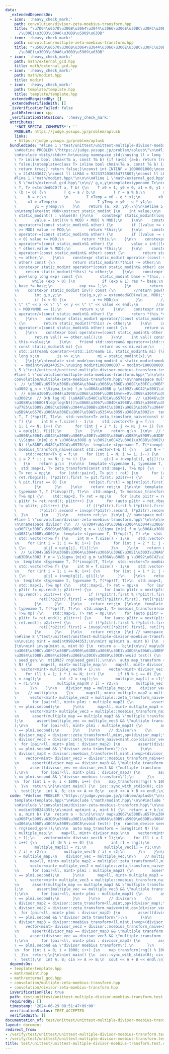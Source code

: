 ```yaml
---
data:
  _extendedDependsOn:
  - icon: ':heavy_check_mark:'
    path: convolution/divisor-zeta-moebius-transform.hpp
    title: "\u7D04\u6570\u306B\u3064\u3044\u3066\u306E\u30BC\u30FC\u30BF\u5909\u63DB\
      /\u30E1\u30D3\u30A6\u30B9\u5909\u63DB"
  - icon: ':heavy_check_mark:'
    path: convolution/multiple-zeta-moebius-transform.hpp
    title: "\u500D\u6570\u306B\u3064\u3044\u3066\u306E\u30BC\u30FC\u30BF\u5909\u63DB\
      /\u30E1\u30D3\u30A6\u30B9\u5909\u63DB"
  - icon: ':heavy_check_mark:'
    path: math/external_gcd.hpp
    title: math/external_gcd.hpp
  - icon: ':heavy_check_mark:'
    path: math/modint.hpp
    title: modint
  - icon: ':heavy_check_mark:'
    path: template/template.hpp
    title: template/template.hpp
  _extendedRequiredBy: []
  _extendedVerifiedWith: []
  _isVerificationFailed: false
  _pathExtension: cpp
  _verificationStatusIcon: ':heavy_check_mark:'
  attributes:
    '*NOT_SPECIAL_COMMENTS*': ''
    PROBLEM: https://judge.yosupo.jp/problem/aplusb
    links:
    - https://judge.yosupo.jp/problem/aplusb
  bundledCode: "#line 1 \"test/unittest/unittest-multiple-divisor-moebius-transform.test.cpp\"\
    \n#define PROBLEM \"https://judge.yosupo.jp/problem/aplusb\"\n\n#line 1 \"template/template.hpp\"\
    \n#include <bits/stdc++.h>\nusing namespace std;\nusing ll = long long;\ntemplate<class\
    \ T> inline bool chmax(T& a, const T& b) {if (a<b) {a=b; return true;} return\
    \ false;}\ntemplate<class T> inline bool chmin(T& a, const T& b) {if (b<a) {a=b;\
    \ return true;} return false;}\nconst int INTINF = 1000001000;\nconst int INTMAX\
    \ = 2147483647;\nconst ll LLMAX = 9223372036854775807;\nconst ll LLINF = 1000000000000000000;\n\
    #line 1 \"math/modint.hpp\"\n\n\n\n#line 1 \"math/external_gcd.hpp\"\n\n\n\n#line\
    \ 5 \"math/external_gcd.hpp\"\n\n// g,x,y\ntemplate<typename T>\nconstexpr std::tuple<T,\
    \ T, T> extendedGCD(T a, T b) {\n    T x0 = 1, y0 = 0, x1 = 0, y1 = 1;\n    while\
    \ (b != 0) {\n        T q = a / b;\n        T r = a % b;\n        a = b;\n   \
    \     b = r;\n        \n        T xTemp = x0 - q * x1;\n        x0 = x1;\n   \
    \     x1 = xTemp;\n        \n        T yTemp = y0 - q * y1;\n        y0 = y1;\n\
    \        y1 = yTemp;\n    }\n    return {a, x0, y0};\n}\n\n#line 5 \"math/modint.hpp\"\
    \n\ntemplate<int MOD>\nstruct static_modint {\n    int value;\n\n    constexpr\
    \ static_modint() : value(0) {}\n\n    constexpr static_modint(long long v) {\n\
    \        value = int(((v % MOD) + MOD) % MOD);\n    }\n\n    constexpr static_modint&\
    \ operator+=(const static_modint& other) {\n        if ((value += other.value)\
    \ >= MOD) value -= MOD;\n        return *this;\n    }\n\n    constexpr static_modint&\
    \ operator-=(const static_modint& other) {\n        if ((value -= other.value)\
    \ < 0) value += MOD;\n        return *this;\n    }\n\n    constexpr static_modint&\
    \ operator*=(const static_modint& other) {\n        value = int((long long)value\
    \ * other.value % MOD);\n        return *this;\n    }\n\n    constexpr static_modint\
    \ operator+(const static_modint& other) const {\n        return static_modint(*this)\
    \ += other;\n    }\n\n    constexpr static_modint operator-(const static_modint&\
    \ other) const {\n        return static_modint(*this) -= other;\n    }\n\n   \
    \ constexpr static_modint operator*(const static_modint& other) const {\n    \
    \    return static_modint(*this) *= other;\n    }\n\n    constexpr static_modint\
    \ pow(long long exp) const {\n        static_modint base = *this, res = 1;\n \
    \       while (exp > 0) {\n            if (exp & 1) res *= base;\n           \
    \ base *= base;\n            exp >>= 1;\n        }\n        return res;\n    }\n\
    \n    constexpr static_modint inv() const {\n        //return pow(MOD - 2);\n\
    \        int g,x,y;\n        tie(g,x,y) = extendedGCD(value, MOD);\n        assert(g==1);\n\
    \        if (x < 0) {\n            x += MOD;\n        }\n        //cerr << g <<\
    \ \" \" << x << \" \" << y << \" \" << value << endl;\n        //assert((((long)x*value)%MOD\
    \ + MOD)%MOD == 1);\n        return x;\n    }\n\n    constexpr static_modint&\
    \ operator/=(const static_modint& other) {\n        return *this *= other.inv();\n\
    \    }\n\n    constexpr static_modint operator/(const static_modint& other) const\
    \ {\n        return static_modint(*this) /= other;\n    }\n\n    constexpr bool\
    \ operator!=(const static_modint& other) const {\n        return val() != other.val();\n\
    \    }\n\n    constexpr bool operator==(const static_modint& other) const {\n\
    \        return val() == other.val();\n    }\n\n    int val() const {\n      return\
    \ this->value;\n    }\n\n    friend std::ostream& operator<<(std::ostream& os,\
    \ const static_modint& mi) {\n        return os << mi.value;\n    }\n\n    friend\
    \ std::istream& operator>>(std::istream& is, static_modint& mi) {\n        long\
    \ long x;\n        is >> x;\n        mi = static_modint(x);\n        return is;\n\
    \    }\n};\n\ntemplate <int mod>\nusing modint = static_modint<mod>;\nusing modint998244353\
    \  = modint<998244353>;\nusing modint1000000007 = modint<1000000007>;\n\n\n#line\
    \ 5 \"test/unittest/unittest-multiple-divisor-moebius-transform.test.cpp\"\n\n\
    #line 1 \"convolution/multiple-zeta-moebius-transform.hpp\"\n\n\n\n#line 5 \"\
    convolution/multiple-zeta-moebius-transform.hpp\"\n\nnamespace multiple {\n\n\
    \  // \u500D\u6570\u306B\u3064\u3044\u3066\u306E\u30BC\u30FC\u30BF\u5909\u63DB\
    \u3002 g_n = \\Sigma_{n|m} f_m \u306A\u308B g \u3092\u6C42\u3081\u308B\u3002\n\
    \  // n|m\u3068\u3044\u3046\u306E\u306F\u3001m%n==0\u3068\u3044\u3046\u610F\u5473\
    \u3002\n  // O(N log N) (\u8ABF\u548C\u7D1A\u6570)\n  // \u3046\u307E\u304F\u3084\
    \u308B\u3068O(Nlog(log(N)))\u306B\u3067\u304D\u308B\u3053\u3068\u304C\u3088\u304F\
    \u77E5\u3089\u308C\u3066\u3044\u308B\u304C\u3001\u96E3\u3057\u3044\u3057log\u306F\
    \u5B9A\u6570\u306A\u306E\u3067\u59A5\u5354\u3059\u308B\u3002\n  template <typename\
    \ T, T (*op)(T, T)>\n  std::vector<T> zeta_transform_naive(const std::vector<T>&\
    \ f) {\n    int N = f.size() - 1;\n    std::vector<T> g = f;\n    for (int i =\
    \ 1; i <= N; i++) {\n      for (int j = 2 * i; j <= N; j += i) {\n        g[i]\
    \ = op(g[i], f[j]);\n      }\n    }\n\n    return g;\n  }\n\n  // \u500D\u6570\
    \u306B\u3064\u3044\u3066\u306E\u30E1\u30D3\u30A6\u30B9\u5909\u63DB\n  // f_n =\
    \ \\Sigma_{n|m} g_m \u306A\u308B g \u3092\u6C42\u3081\u308B\u3002\n  // O(N log\
    \ N) (\u8ABF\u548C\u7D1A\u6570)\n  template <typename T, T(*invop)(T, T)>\n  std::vector<T>\
    \ moebius_transform_naive(const std::vector<T>& f) {\n    int N = f.size() - 1;\n\
    \    std::vector<T> g = f;\n    for (int i = N; i >= 1; i--) {\n      for (int\
    \ j = 2 * i; j <= N; j += i) {\n        g[i] = invop(g[i], g[j]);\n      }\n \
    \   }\n    return g;\n  }\n\n\n  template <typename I, typename T, T(*op)(T, T)>\n\
    \  std::map<I, T> zeta_transform(const std::map<I, T>& mp) {\n    std::map<I,\
    \ T> ret = mp;\n    for (std::pair<I, T> pit : ret) {\n      for (auto p2itr =\
    \ ret.rbegin(); (*p2itr).first != pit.first; p2itr++) {\n        if ((*p2itr).first\
    \ % pit.first == 0) {\n          ret[pit.first] = op(ret[pit.first], (*p2itr).second);\n\
    \        }\n      }\n    }\n\n    return ret;\n  }\n\n\n  template <typename I,\
    \ typename T, T (*invop)(T, T)>\n  std::map<I, T> moebius_transform(const std::map<I,\
    \ T>& mp) {\n    std::map<I, T> ret = mp;\n    for (auto p1itr = ret.rbegin();\
    \ p1itr != ret.rend(); p1itr++) {\n      for (auto p2itr = ret.rbegin(); p2itr\
    \ != p1itr; p2itr++) {\n        if ((*p2itr).first % (*p1itr).first == 0) {\n\
    \          (*p1itr).second = invop((*p1itr).second, (*p2itr).second);\n      \
    \  }\n      }\n    }\n\n    return ret;\n  }\n\n} // namespace multiple\n\n\n\
    #line 1 \"convolution/divisor-zeta-moebius-transform.hpp\"\n\n\n\n#line 5 \"convolution/divisor-zeta-moebius-transform.hpp\"\
    \n\nnamespace divisor {\n  // \u7D04\u6570\u306B\u3064\u3044\u3066\u306E\u30BC\
    \u30FC\u30BF\u5909\u63DB\u3002 g_n = \\Sigma_{m|n} f_m \u306A\u308B g \u3092\u6C42\
    \u3081\u308B\u3002\n  template <typename T, T(*op)(T, T) >\n  std::vector<T> zeta_transform_naive(const\
    \ std::vector<T>& f) {\n    int N = f.size() - 1;\n    std::vector<T> g = f;\n\
    \n    for (int i = 1; i <= N; i++) {\n      for (int j = 2 * i; j <= N; j += i)\
    \ {\n        g[j] = op(g[j], f[i]);\n      }\n    }\n\n    return g;\n  }\n\n\
    \  // \u7D04\u6570\u306B\u3064\u3044\u3066\u306E\u30E1\u30D3\u30A6\u30B9\u5909\
    \u63DB\u3002 f_n = \\Sigma_{m|n} g_m \u306A\u308B g \u3092\u6C42\u3081\u308B\u3002\
    \n  template <typename T, T(*invop)(T, T)>\n  std::vector<T> moebius_transform_naive(const\
    \ std::vector<T>& f) {\n    int N = f.size() - 1;\n    std::vector<T> g = f;\n\
    \n    for (int i = 1; i <= N; i++) {\n      for (int j = i * 2; j <= N; j += i)\
    \ {\n        g[j] = invop(g[j], g[i]);\n      }\n    }\n\n    return g;\n  }\n\
    \n  template <typename I, typename T, T(*op)(T, T)>\n  std::map<I, T> zeta_transform(const\
    \ std::map<I, T>& mp) {\n    std::map<I, T> ret = mp;\n    for (auto p2itr = mp.rbegin();\
    \ p2itr != mp.rend(); p2itr++) {\n      for (auto p1itr = next(p2itr); p1itr !=\
    \ mp.rend(); p1itr++) {\n        if ((*p2itr).first % (*p1itr).first == 0) {\n\
    \          ret[(*p2itr).first] = op(ret[(*p2itr).first], ret[(*p1itr).first]);\n\
    \        }\n      }\n    }\n\n    return ret;\n  }\n\n\n  template <typename I,\
    \ typename T, T(*op)(T, T)>\n  std::map<I, T> moebius_transform(const std::map<I,\
    \ T>& mp) {\n    std::map<I, T> ret = mp;\n\n    for (auto p1itr = ret.begin();\
    \ p1itr != ret.end(); p1itr++) {\n      for (auto p2itr = next(p1itr); p2itr !=\
    \ ret.end(); p2itr++) {\n        if ((*p2itr).first % (*p1itr).first == 0) {\n\
    \          ret[(*p2itr).first] = invop(ret[(*p2itr).first], ret[(*p1itr).first]);\n\
    \        }\n      }\n    }\n\n    return ret;\n  }\n} // namespace divisor\n\n\
    \n#line 8 \"test/unittest/unittest-multiple-divisor-moebius-transform.test.cpp\"\
    \n\nusing mint = modint998244353;\n\nmint op(mint a, mint b) {\n  return a + b;\n\
    }\n\nmint invop(mint a, mint b) {\n  return a - b;\n}\n\n// map\u3067\u500D\u6570\
    \u306E\u30BC\u30FC\u30BF\u5909\u63DB\u3068\u30E1\u30D3\u30A6\u30B9\u5909\u63DB\
    \u3084\u308B\u3084\u3064\u306E\u30C6\u30B9\u30C8\nvoid test() {\n  random_device\
    \ seed_gen;\n  mt19937 rng(seed_gen());\n\n\n  auto map_transform = [&rng](int\
    \ N) {\n    map<ll, mint> multiple_map;\n    map<ll, mint> divisor_map;\n\n  \
    \  vector<mint> multiple_vec(N + 1);\n    vector<mint> divisor_vec(N + 1);\n\n\
    \    for (ll i = 1; i * i <= N; i++) {\n      if (N % i == 0) {\n        int r1\
    \ = rng();\n        int r2 = rng();\n        multiple_map[i] = r1;\n        multiple_vec[i]\
    \ = r1;\n\n        multiple_map[N / i] = r2;\n        multiple_vec[N / i] = r2;\n\
    \      }\n    }\n\n    divisor_map = multiple_map;\n    divisor_vec = multiple_vec;\n\
    \n    // multiple\n    {\n      map<ll, mint> multiple_map2 = multiple::zeta_transform<ll,mint,op>(multiple_map);\n\
    \      vector<mint> multiple_vec2 = multiple::zeta_transform_naive<mint,op>(multiple_vec);\n\
    \n      for (pair<ll, mint> plmi : multiple_map2) {\n        assert(multiple_vec2[plmi.first]\
    \ == plmi.second);\n      }\n\n      map<ll, mint> multiple_map3 = multiple::moebius_transform<ll,mint,invop>(multiple_map2);\n\
    \      vector<mint> multiple_vec3 = multiple::moebius_transform_naive<mint,invop>(multiple_vec2);\n\
    \n      assert(multiple_map == multiple_map3 && \"multiple transform for map\"\
    );\n      assert(multiple_vec == multiple_vec3 && \"multiple transform for vector\"\
    );\n\n      for (pair<ll, mint> plmi : multiple_map3) {\n        assert(multiple_vec3[plmi.first]\
    \ == plmi.second);\n      }\n    }\n\n    // divisor\n    {\n      map<ll, mint>\
    \ divisor_map2 = divisor::zeta_transform<ll,mint,op>(divisor_map);\n      vector<mint>\
    \ divisor_vec2 = divisor::zeta_transform_naive<mint,op>(divisor_vec);\n\n    \
    \  for (pair<ll, mint> plmi : divisor_map2) {\n        assert(divisor_vec2[plmi.first]\
    \ == plmi.second && \"divisor zeta transform\");\n      }\n\n      map<ll, mint>\
    \ divisor_map3 = divisor::moebius_transform<ll,mint,invop>(divisor_map2);\n  \
    \    vector<mint> divisor_vec3 = divisor::moebius_transform_naive<mint,invop>(divisor_vec2);\n\
    \n      assert(divisor_map == divisor_map3 && \"multiple transform for map\");\n\
    \      assert(divisor_vec == divisor_vec3 && \"multiple transform for vector\"\
    );\n\n      for (pair<ll, mint> plmi : divisor_map3) {\n        assert(divisor_vec3[plmi.first]\
    \ == plmi.second && \"divisor moebius transform\");\n      }\n    }\n\n    };\n\
    \n  for (int i = 0; i < 1000; i++) {\n    map_transform(rng() % 10000 + 1);\n\
    \  }\n  return;\n}\n\nint main() {\n  ios::sync_with_stdio(0); cin.tie(0); cout.tie(0);\n\
    \  test();\n  int A, B; cin >> A >> B;\n  cout << A + B << endl;\n}\n"
  code: "#define PROBLEM \"https://judge.yosupo.jp/problem/aplusb\"\n\n#include \"\
    template/template.hpp\"\n#include \"math/modint.hpp\"\n\n#include \"convolution/multiple-zeta-moebius-transform.hpp\"\
    \n#include \"convolution/divisor-zeta-moebius-transform.hpp\"\n\nusing mint =\
    \ modint998244353;\n\nmint op(mint a, mint b) {\n  return a + b;\n}\n\nmint invop(mint\
    \ a, mint b) {\n  return a - b;\n}\n\n// map\u3067\u500D\u6570\u306E\u30BC\u30FC\
    \u30BF\u5909\u63DB\u3068\u30E1\u30D3\u30A6\u30B9\u5909\u63DB\u3084\u308B\u3084\
    \u3064\u306E\u30C6\u30B9\u30C8\nvoid test() {\n  random_device seed_gen;\n  mt19937\
    \ rng(seed_gen());\n\n\n  auto map_transform = [&rng](int N) {\n    map<ll, mint>\
    \ multiple_map;\n    map<ll, mint> divisor_map;\n\n    vector<mint> multiple_vec(N\
    \ + 1);\n    vector<mint> divisor_vec(N + 1);\n\n    for (ll i = 1; i * i <= N;\
    \ i++) {\n      if (N % i == 0) {\n        int r1 = rng();\n        int r2 = rng();\n\
    \        multiple_map[i] = r1;\n        multiple_vec[i] = r1;\n\n        multiple_map[N\
    \ / i] = r2;\n        multiple_vec[N / i] = r2;\n      }\n    }\n\n    divisor_map\
    \ = multiple_map;\n    divisor_vec = multiple_vec;\n\n    // multiple\n    {\n\
    \      map<ll, mint> multiple_map2 = multiple::zeta_transform<ll,mint,op>(multiple_map);\n\
    \      vector<mint> multiple_vec2 = multiple::zeta_transform_naive<mint,op>(multiple_vec);\n\
    \n      for (pair<ll, mint> plmi : multiple_map2) {\n        assert(multiple_vec2[plmi.first]\
    \ == plmi.second);\n      }\n\n      map<ll, mint> multiple_map3 = multiple::moebius_transform<ll,mint,invop>(multiple_map2);\n\
    \      vector<mint> multiple_vec3 = multiple::moebius_transform_naive<mint,invop>(multiple_vec2);\n\
    \n      assert(multiple_map == multiple_map3 && \"multiple transform for map\"\
    );\n      assert(multiple_vec == multiple_vec3 && \"multiple transform for vector\"\
    );\n\n      for (pair<ll, mint> plmi : multiple_map3) {\n        assert(multiple_vec3[plmi.first]\
    \ == plmi.second);\n      }\n    }\n\n    // divisor\n    {\n      map<ll, mint>\
    \ divisor_map2 = divisor::zeta_transform<ll,mint,op>(divisor_map);\n      vector<mint>\
    \ divisor_vec2 = divisor::zeta_transform_naive<mint,op>(divisor_vec);\n\n    \
    \  for (pair<ll, mint> plmi : divisor_map2) {\n        assert(divisor_vec2[plmi.first]\
    \ == plmi.second && \"divisor zeta transform\");\n      }\n\n      map<ll, mint>\
    \ divisor_map3 = divisor::moebius_transform<ll,mint,invop>(divisor_map2);\n  \
    \    vector<mint> divisor_vec3 = divisor::moebius_transform_naive<mint,invop>(divisor_vec2);\n\
    \n      assert(divisor_map == divisor_map3 && \"multiple transform for map\");\n\
    \      assert(divisor_vec == divisor_vec3 && \"multiple transform for vector\"\
    );\n\n      for (pair<ll, mint> plmi : divisor_map3) {\n        assert(divisor_vec3[plmi.first]\
    \ == plmi.second && \"divisor moebius transform\");\n      }\n    }\n\n    };\n\
    \n  for (int i = 0; i < 1000; i++) {\n    map_transform(rng() % 10000 + 1);\n\
    \  }\n  return;\n}\n\nint main() {\n  ios::sync_with_stdio(0); cin.tie(0); cout.tie(0);\n\
    \  test();\n  int A, B; cin >> A >> B;\n  cout << A + B << endl;\n}"
  dependsOn:
  - template/template.hpp
  - math/modint.hpp
  - math/external_gcd.hpp
  - convolution/multiple-zeta-moebius-transform.hpp
  - convolution/divisor-zeta-moebius-transform.hpp
  isVerificationFile: true
  path: test/unittest/unittest-multiple-divisor-moebius-transform.test.cpp
  requiredBy: []
  timestamp: '2024-06-29 08:51:47+09:00'
  verificationStatus: TEST_ACCEPTED
  verifiedWith: []
documentation_of: test/unittest/unittest-multiple-divisor-moebius-transform.test.cpp
layout: document
redirect_from:
- /verify/test/unittest/unittest-multiple-divisor-moebius-transform.test.cpp
- /verify/test/unittest/unittest-multiple-divisor-moebius-transform.test.cpp.html
title: test/unittest/unittest-multiple-divisor-moebius-transform.test.cpp
---
```

